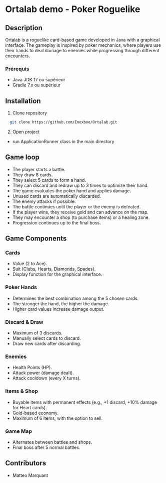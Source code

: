 # Ortalab demo - Poker Roguelike

## Description
Ortalab is a roguelike card-based game developed in Java with a graphical interface. The gameplay is inspired by poker mechanics, where players use their hands to deal damage to enemies while progressing through different encounters.
### Prérequis
- Java JDK 17 ou supérieur
- Gradle 7.x ou supérieur

## Installation
1. Clone repository
```bash
  git clone https://github.com/Enoxboo/Ortalab.git
```    

2. Open project

- run ApplicationRunner class in the main directory

## Game loop
- The player starts a battle.
- They draw 8 cards.
- They select 5 cards to form a hand.
- They can discard and redraw up to 3 times to optimize their hand.
- The game evaluates the poker hand and applies damage.
- Unused cards are automatically discarded.
- The enemy attacks if possible.
- The battle continues until the player or the enemy is defeated.
- If the player wins, they receive gold and can advance on the map.
- They may encounter a shop (to purchase items) or a healing zone.
- Progression continues up to the final boss.

## Game Components

### Cards

- Value (2 to Ace).
- Suit (Clubs, Hearts, Diamonds, Spades).
- Display function for the graphical interface.

### Poker Hands

- Determines the best combination among the 5 chosen cards.
- The stronger the hand, the higher the damage.
- Higher card values increase damage output.

### Discard & Draw

- Maximum of 3 discards.
- Manually select cards to discard.
- Draw new cards after discarding.

### Enemies

- Health Points (HP).
- Attack power (damage dealt).
- Attack cooldown (every X turns).

### Items & Shop

- Buyable items with permanent effects (e.g., +1 discard, +10% damage for Heart cards).
- Gold-based economy.
- Maximum of 6 items, with the option to sell.

### Game Map

- Alternates between battles and shops.
- Final boss after 5 normal battles.

## Contributors
- Matteo Marquant